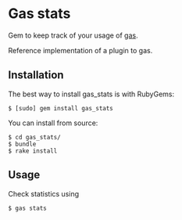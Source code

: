 # Gas stats

Gem to keep track of your usage of [gas](https://github.com/walle/gas).

Reference implementation of a plugin to gas.

## Installation

The best way to install gas_stats is with RubyGems:

    $ [sudo] gem install gas_stats

You can install from source:

    $ cd gas_stats/
    $ bundle
    $ rake install

## Usage

Check statistics using

    $ gas stats